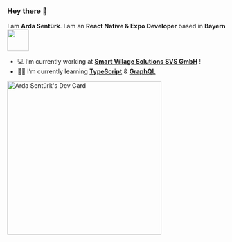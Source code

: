 ### Hey there 👋
I am **Arda Sentürk**. I am an **React Native & Expo Developer** based in **Bayern**   <a href="url"><img src="https://cdn-icons-png.flaticon.com/512/2102/2102511.png" height="50" width="50" ></a>

- 💻 I’m currently working at **[Smart Village Solutions SVS GmbH](https://smart-village.solutions)** !
- 🧑‍💻 I’m currently learning **[TypeScript](https://www.typescriptlang.org)** & **[GraphQL](https://graphql.org)**


<a href="https://app.daily.dev/ardasnturk"><img src="https://api.daily.dev/devcards/v2/TxHOWNAqeVUZZaa16JKFj.png?type=default&r=l1u" width="356" alt="Arda Sentürk's Dev Card"/></a>
